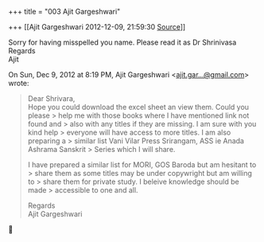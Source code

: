 +++
title = "003 Ajit Gargeshwari"

+++
[[Ajit Gargeshwari	2012-12-09, 21:59:30 [Source](https://groups.google.com/g/bvparishat/c/XuLpq7sYK4g)]]



Sorry for having misspelled you name. Please read it as Dr Shrinivasa  
Regards  
Ajit  
  

On Sun, Dec 9, 2012 at 8:19 PM, Ajit Gargeshwari \<[ajit.gar...@gmail.com]()\> wrote:  

> Dear Shrivara,  
> Hope you could download the excel sheet an view them. Could you please > help me with those books where I have mentioned link not found and > also with any titles if they are missing. I am sure with you kind help > everyone will have access to more titles. I am also preparing a > similar list Vani Vilar Press Srirangam, ASS ie Anada Ashrama Sanskrit > Series which I will share.  
>   
> I have prepared a similar list for MORI, GOS Baroda but am hesitant to > share them as some titles may be under copywright but am willing to > share them for private study. I beleive knowledge should be made > accessible to one and all.  
>   
> Regards  
> Ajit Gargeshwari



